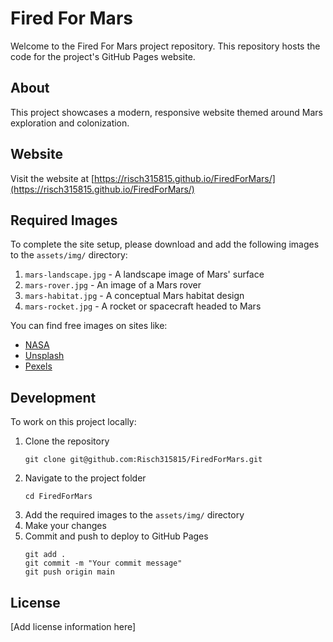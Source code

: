# Fired For Mars

Welcome to the Fired For Mars project repository. This repository hosts the code for the project's GitHub Pages website.

## About

This project showcases a modern, responsive website themed around Mars exploration and colonization.

## Website

Visit the website at [https://risch315815.github.io/FiredForMars/](https://risch315815.github.io/FiredForMars/)

## Required Images

To complete the site setup, please download and add the following images to the `assets/img/` directory:

1. `mars-landscape.jpg` - A landscape image of Mars' surface
2. `mars-rover.jpg` - An image of a Mars rover
3. `mars-habitat.jpg` - A conceptual Mars habitat design
4. `mars-rocket.jpg` - A rocket or spacecraft headed to Mars

You can find free images on sites like:
- [NASA](https://www.nasa.gov/multimedia/imagegallery/index.html)
- [Unsplash](https://unsplash.com/s/photos/mars)
- [Pexels](https://www.pexels.com/search/mars/)

## Development

To work on this project locally:

1. Clone the repository
   ```
   git clone git@github.com:Risch315815/FiredForMars.git
   ```
2. Navigate to the project folder
   ```
   cd FiredForMars
   ```
3. Add the required images to the `assets/img/` directory
4. Make your changes
5. Commit and push to deploy to GitHub Pages
   ```
   git add .
   git commit -m "Your commit message"
   git push origin main
   ```

## License

[Add license information here] 